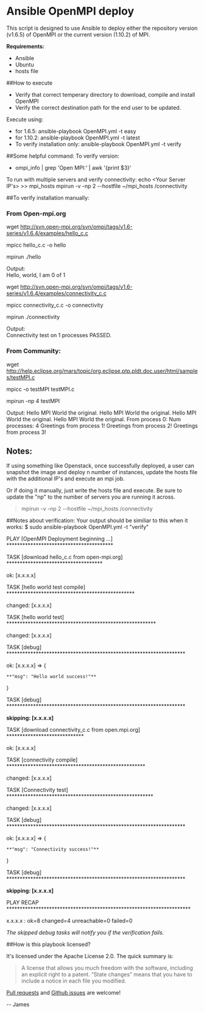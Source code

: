 # Ansible OpenMPI deploy
This script is designed to use Ansible to deploy either the repository version (v1.6.5) of OpenMPI or the current version (1.10.2) of MPI.

**Requirements:**
* Ansible
* Ubuntu
* hosts file

##How to execute
- Verify that correct temperary directory to download, compile and install OpenMPI
- Verify the correct destination path for the end user to be updated.

Execute using: 
 * for 1.6.5: ansible-playbook OpenMPI.yml -t easy 
 * for 1.10.2: ansible-playbook OpenMPI.yml -t latest 
 * To verify installation only: ansible-playbook OpenMPI.yml -t verify


##Some helpful command:
To verify version:
- ompi_info | grep 'Open MPI:' | awk '{print $3}'

To run with multiple servers and verify connectivity:
echo <Your Server IP's> >> mpi_hosts 
mpirun -v -np 2 --hostfile ~/mpi_hosts /connectivity


##To verify installation manually:
### From Open-mpi.org
wget http://svn.open-mpi.org/svn/ompi/tags/v1.6-series/v1.6.4/examples/hello_c.c

mpicc hello_c.c -o hello

mpirun ./hello

Output:    
Hello, world, I am 0 of 1

wget http://svn.open-mpi.org/svn/ompi/tags/v1.6-series/v1.6.4/examples/connectivity_c.c

mpicc connectivity_c.c -o connectivity

mpirun ./connectivity

Output:    
Connectivity test on 1 processes PASSED.

### From Community:
wget http://help.eclipse.org/mars/topic/org.eclipse.ptp.pldt.doc.user/html/samples/testMPI.c

mpicc -o testMPI testMPI.c

mpirun -np 4 testMPI

Output:
    Hello MPI World the original.
    Hello MPI World the original.
    Hello MPI World the original.
    Hello MPI World the original.
    From process 0: Num processes: 4
    Greetings from process 1!
    Greetings from process 2!
    Greetings from process 3!

## Notes:
If using something like Openstack, once successfully deployed, a user can snapshot the image and deploy n number of instances, update the hosts file with the additional IP's and execute an mpi job.

Or if doing it manually, just write the hosts file and execute.  Be sure to update the "np" to the number of servers you are running it across.
> mpirun -v -np 2 --hostfile ~/mpi_hosts /connectivity


##Notes about verification:
Your output should be similiar to this when it works:
$ sudo ansible-playbook OpenMPI.yml -t "verify"

PLAY [OpenMPI Deployment beginning ...] ****************************************

TASK [download hello_c.c from open-mpi.org] ************************************

ok: [x.x.x.x]

TASK [hello world test compile] ************************************************

changed: [x.x.x.x]

TASK [hello world test] ********************************************************

changed: [x.x.x.x]

TASK [debug] *******************************************************************

ok: [x.x.x.x] => {

    **"msg": "Hello world success!"**
}

TASK [debug] *******************************************************************

**skipping: [x.x.x.x]**

TASK [download connectivity_c.c from open.mpi.org] *****************************

ok: [x.x.x.x]

TASK [connectivity compile] ****************************************************

changed: [x.x.x.x]

TASK [Connectivity test] *******************************************************

changed: [x.x.x.x]

TASK [debug] *******************************************************************

ok: [x.x.x.x] => {

    **"msg": "Connectivity success!"**

}

TASK [debug] *******************************************************************

**skipping: [x.x.x.x]**

PLAY RECAP *********************************************************************

x.x.x.x               : ok=8    changed=4    unreachable=0    failed=0   

*The skipped debug tasks will notify you if the verification fails.*



##How is this playbook licensed?

It's licensed under the Apache License 2.0. The quick summary is:

> A license that allows you much freedom with the software, including an explicit right to a patent. “State changes” means that you have to include a notice in each file you modified. 

[Pull requests](https://github.com/JamesOBenson/openMPI/pulls) and [Github issues](https://github.com/JamesOBenson/openMPI/issues) are welcome!

-- James
